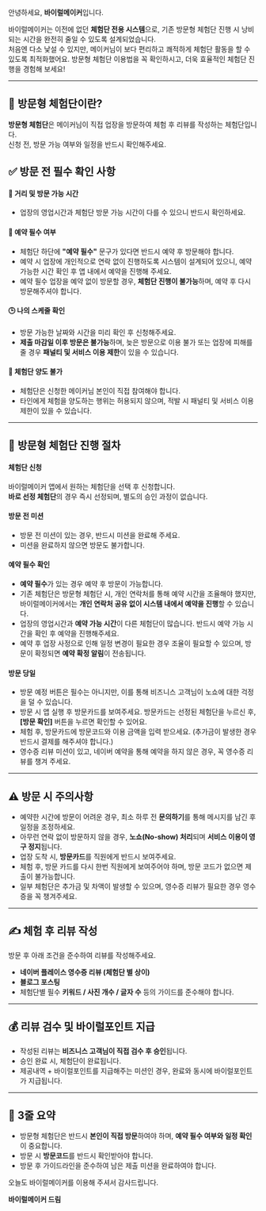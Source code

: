 안녕하세요, **바이럴메이커**입니다.  

바이럴메이커는 이전에 없던 **체험단 전용 시스템**으로, 기존 방문형 체험단 진행 시 낭비되는 시간을 완전히 줄일 수 있도록 설계되었습니다.  
처음엔 다소 낯설 수 있지만, 메이커님이 보다 편리하고 쾌적하게 체험단 활동을 할 수 있도록 최적화했어요.
방문형 체험단 이용법을 꼭 확인하시고, 더욱 효율적인 체험단 진행을 경험해 보세요!



---

## 🤔 방문형 체험단이란?
**방문형 체험단**은 메이커님이 직접 업장을 방문하여 체험 후 리뷰를 작성하는 체험단입니다.  
신청 전, 방문 가능 여부와 일정을 반드시 확인해주세요.


## ✅ 방문 전 필수 확인 사항

#### 📍 거리 및 방문 가능 시간
- 업장의 영업시간과 체험단 방문 가능 시간이 다를 수 있으니 반드시 확인하세요.

#### 📅 예약 필수 여부
- 체험단 하단에 **"예약 필수"** 문구가 있다면 반드시 예약 후 방문해야 합니다.
- 예약 시 업장에 개인적으로 연락 없이 진행하도록 시스템이 설계되어 있으니, 예약 가능한 시간 확인 후 앱 내에서 예약을 진행해 주세요.
- 예약 필수 업장을 예약 없이 방문할 경우, **체험단 진행이 불가능**하며, 예약 후 다시 방문해주셔야 합니다.

#### 🕒 나의 스케줄 확인
- 방문 가능한 날짜와 시간을 미리 확인 후 신청해주세요.
- **제출 마감일 이후 방문은 불가능**하며, 늦은 방문으로 이용 불가 또는 업장에 피해를 줄 경우 **패널티 및 서비스 이용 제한**이 있을 수 있습니다.

#### 🚫 체험단 양도 불가
- 체험단은 신청한 메이커님 본인이 직접 참여해야 합니다.  
- 타인에게 체험을 양도하는 행위는 허용되지 않으며, 적발 시 패널티 및 서비스 이용 제한이 있을 수 있습니다.

---

## 🚀 방문형 체험단 진행 절차

#### 체험단 신청
바이럴메이커 앱에서 원하는 체험단을 선택 후 신청합니다.  
**바로 선정 체험단**의 경우 즉시 선정되며, 별도의 승인 과정이 없습니다.

#### 방문 전 미션
- 방문 전 미션이 있는 경우, 반드시 미션을 완료해 주세요.
- 미션을 완료하지 않으면 방문도 불가합니다.

#### 예약 필수 확인
- **예약 필수**가 있는 경우 예약 후 방문이 가능합니다.
- 기존 체험단은 방문형 체험단 시, 개인 연락처를 통해 예약 시간을 조율해야 했지만, 바이럴메이커에서는 **개인 연락처 공유 없이 시스템 내에서 예약을 진행**할 수 있습니다.
- 업장의 영업시간과 **예약 가능 시간**이 다른 체험단이 많습니다. 반드시 예약 가능 시간을 확인 후 예약을 진행해주세요.  
- 예약 후 업장 사정으로 인해 일정 변경이 필요한 경우 조율이 필요할 수 있으며, 방문이 확정되면 **예약 확정 알림**이 전송됩니다.  

#### 방문 당일  
- 방문 예정 버튼은 필수는 아니지만, 이를 통해 비즈니스 고객님이 노쇼에 대한 걱정을 덜 수 있습니다.  
- 방문 시 앱 실행 후 방문카드를 보여주세요. 방문카드는 선정된 체험단을 누르신 후, **[방문 확인]** 버튼을 누르면 확인할 수 있어요.
- 체험 후, 방문카드에 방문코드와 이용 금액을 입력 받으세요. (추가금이 발생한 경우 반드시 결제를 해주셔야 합니다.)
- 영수증 리뷰 미션이 있고, 네이버 예약을 통해 예약을 하지 않은 경우, 꼭 영수증 리뷰를 챙겨 주세요.

---

## ⚠️ 방문 시 주의사항
- 예약한 시간에 방문이 어려운 경우, 최소 하루 전 **문의하기**를 통해 메시지를 남긴 후 일정을 조정하세요.
- 아무런 연락 없이 방문하지 않을 경우, **노쇼(No-show) 처리**되며 **서비스 이용이 영구 정지**됩니다.
- 업장 도착 시, **방문카드**를 직원에게 반드시 보여주세요.
- 체험 후, 방문 카드를 다시 한번 직원에게 보여주어야 하며, 방문 코드가 없으면 제출이 불가능합니다.
- 일부 체험단은 추가금 및 차액이 발생할 수 있으며, 영수증 리뷰가 필요한 경우 영수증을 꼭 챙겨주세요.

---

## ✍ 체험 후 리뷰 작성
방문 후 아래 조건을 준수하여 리뷰를 작성해주세요.
- **네이버 플레이스 영수증 리뷰 (체험단 별 상이)**  
- **블로그 포스팅**  
- 체험단별 필수 **키워드 / 사진 개수 / 글자 수** 등의 가이드를 준수해야 합니다.

---

## 💰 리뷰 검수 및 바이럴포인트 지급
- 작성된 리뷰는 **비즈니스 고객님이 직접 검수 후 승인**됩니다.
- 승인 완료 시, 체험단이 완료됩니다.
- 제공내역 + 바이럴포인트를 지급해주는 미션인 경우, 완료와 동시에 바이럴포인트가 지급됩니다.

---

## 📌 3줄 요약
- 방문형 체험단은 반드시 **본인이 직접 방문**하여야 하며, **예약 필수 여부와 일정 확인**이 중요합니다. 
- 방문 시 **방문코드**를 반드시 확인받아야 합니다.  
- 방문 후 가이드라인을 준수하여 남은 제출 미션을 완료하여야 합니다.

오늘도 바이럴메이커를 이용해 주셔서 감사드립니다.


**바이럴메이커 드림**

